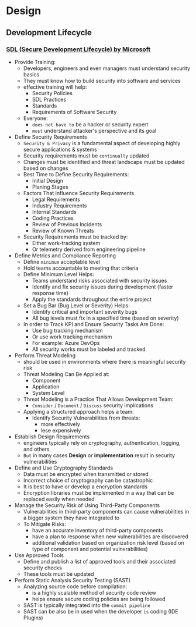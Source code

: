 # Design

## Development Lifecycle

### [SDL (Secure Development Lifecycle) by Microsoft](https://www.microsoft.com/en-us/securityengineering/sdl/practices)

- Provide Training:
  - Developers, engineers and even managers must understand security basics
  - They must know how to build security into software and services
  - effective training will help:
    - Security Policies
    - SDL Practices
    - Standards
    - Requirements of Software Security
  - Everyone:
    - `does not have to` be a hacker or security expert
    - `must` understand attacker's perspective and its goal
- Define Security Requirements
  - `Security & Privacy` is a fundamental aspect of developing highly secure applications & systems
  - Security requirements must be `continually` updated
  - Changes must be identified and threat landscape must be updated based on changes
  - Best Time to Define Security Requirements:
    - Initial Design
    - Planing Stages
  - Factors That Influence Security Requirements
    - Legal Requirements
    - Industry Requirements
    - Internal Standards
    - Coding Practices
    - Review of Previous Incidents
    - Review of Known Threats
  - Security Requirements must be tracked by:
    - Either work-tracking system
    - Or telemetry derived from engineering pipeline
- Define Metrics and Compliance Reporting 
  - Define `minimum` acceptable level
  - Hold teams accountable to meeting that criteria
  - Define Minimum Level Helps:
    - Teams understand risks associated with security issues
    - Identify and fix security issues during development (faster response time)
    - Apply the standards throughout the entire project
  - Set a Bug Bar (Bug Level or Severity) Helps:
    - Identify critical and important severity bugs
    - All bug levels must fix in a specified time (based on severity)
  - In order to Track KPI and Ensure Security Tasks Are Done:
    - Use bug tracking mechanism
    - Or use work tracking mechanism
    - For example: Azure DevOps
    - All security works must be labeled and tracked
- Perform Threat Modeling
  - should be used in environments where there is meaningful security risk
  - Threat Modeling Can Be Applied at:
    - Component
    - Application
    - System Level
  - Threat Modeling is a Practice That Allows Development Team:
    - `Consider` / `Document` / `Discuss` security implications
  - Applying a structured approach helps a team:
    - Identify Security Vulnerabilities from threats:
      - more effectively
      - lese expensively
- Establish Design Requirements
  - engineers typically rely on cryptography, authentication, logging, and others
  - `But` in many cases **Design** or **implementation** result in security vulnerabilities
- Define and Use Cryptography Standards
  - Data must be encrypted when transmitted or stored
  - Incorrect choice of cryptography can be catastrophic
  - It is best to have or develop a encryption standards
  - Encryption libraries must be implemented in a way that can be replaced easily when needed
- Manage the Security Risk of Using Third-Party Components
  - Vulnerabilities in third-party components can cause vulnerabilities in a bigger system they have integrated to
  - To Mitigate Risks:
    - have an accurate inventory of third-party components
    - have a plan to response when new vulnerabilities are discovered
    - additional validation based on organization risk level (based on type of component and potential vulnerabilities)
- Use Approved Tools
  - Define and publish a list of approved tools and their associated security checks
  - These tools must be updated
- Perform Static Analysis Security Testing (SAST)
  - Analyzing source code before compilation:
    - is a highly scalable method of security code review
    - helps ensure secure coding policies are being followed
  - SAST is typically integrated into the `commit pipeline`
  - SAST can be also be in used when the developer `is` coding (IDE Plugins)
